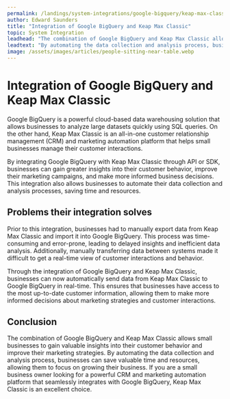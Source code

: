 ```yaml
---
permalink: /landings/system-integrations/google-bigquery/keap-max-classic
author: Edward Saunders
title: "Integration of Google BigQuery and Keap Max Classic"
topic: System Integration
leadhead: "The combination of Google BigQuery and Keap Max Classic allows small businesses to gain valuable insights into their customer behavior and improve their marketing strategies"
leadtext: "By automating the data collection and analysis process, businesses can save valuable time and resources, allowing them to focus on growing their business. If you are a small business owner looking for a powerful CRM and marketing automation platform that seamlessly integrates with Google BigQuery, Keap Max Classic is an excellent choice."
image: /assets/images/articles/people-sitting-near-table.webp
---
```

<div class="arttext">
<h1>Integration of Google BigQuery and Keap Max Classic</h1>

<p>Google BigQuery is a powerful cloud-based data warehousing solution that allows businesses to analyze large datasets quickly using SQL queries. On the other hand, Keap Max Classic is an all-in-one customer relationship management (CRM) and marketing automation platform that helps small businesses manage their customer interactions.</p>

<p>By integrating Google BigQuery with Keap Max Classic through API or SDK, businesses can gain greater insights into their customer behavior, improve their marketing campaigns, and make more informed business decisions. This integration also allows businesses to automate their data collection and analysis processes, saving time and resources.</p>

<h2>Problems their integration solves</h2>

<p>Prior to this integration, businesses had to manually export data from Keap Max Classic and import it into Google BigQuery. This process was time-consuming and error-prone, leading to delayed insights and inefficient data analysis. Additionally, manually transferring data between systems made it difficult to get a real-time view of customer interactions and behavior.</p>

<p>Through the integration of Google BigQuery and Keap Max Classic, businesses can now automatically send data from Keap Max Classic to Google BigQuery in real-time. This ensures that businesses have access to the most up-to-date customer information, allowing them to make more informed decisions about marketing strategies and customer interactions.</p>

<h2>Conclusion</h2>

<p>The combination of Google BigQuery and Keap Max Classic allows small businesses to gain valuable insights into their customer behavior and improve their marketing strategies. By automating the data collection and analysis process, businesses can save valuable time and resources, allowing them to focus on growing their business. If you are a small business owner looking for a powerful CRM and marketing automation platform that seamlessly integrates with Google BigQuery, Keap Max Classic is an excellent choice.</p>

</div>